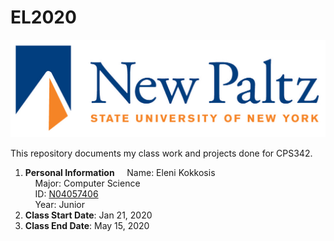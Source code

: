 # EL2020

![New Paltz Logo](https://github.com/kelpoh/EL2020/blob/master/newpaltzlogo.jpg)

This repository documents my class work and projects done for CPS342.

1. **Personal Information**
&nbsp;&nbsp;&nbsp;&nbsp;Name: Eleni Kokkosis<br/>
&nbsp;&nbsp;&nbsp;&nbsp;Major: Computer Science<br/>
&nbsp;&nbsp;&nbsp;&nbsp;ID: [N04057406](https://github.com/kelpoh)<br/>
&nbsp;&nbsp;&nbsp;&nbsp;Year: Junior<br/>
2. **Class Start Date**: Jan 21, 2020
3. **Class End Date**: May 15, 2020
